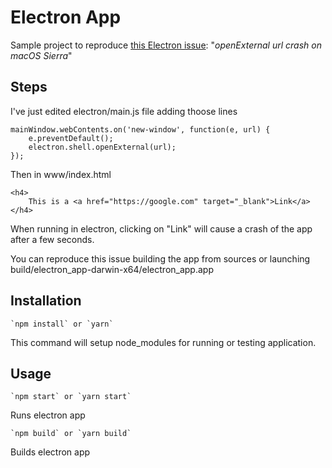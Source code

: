 # Electron App

Sample project to reproduce [this Electron issue](https://github.com/electron/electron/issues/7603): "_openExternal url crash on macOS Sierra_"


## Steps

I've just edited electron/main.js file adding thoose lines
```
mainWindow.webContents.on('new-window', function(e, url) {
    e.preventDefault();
    electron.shell.openExternal(url);
});
```

Then in www/index.html

```
<h4>
    This is a <a href="https://google.com" target="_blank">Link</a>
</h4>
```

When running in electron, clicking on "Link" will cause a crash of the app after a few seconds.

You can reproduce this issue building the app from sources or launching build/electron_app-darwin-x64/electron_app.app

## Installation

    `npm install` or `yarn`

This command will setup node_modules for running or testing application.


## Usage

    `npm start` or `yarn start`

Runs electron app

    `npm build` or `yarn build`

Builds electron app
